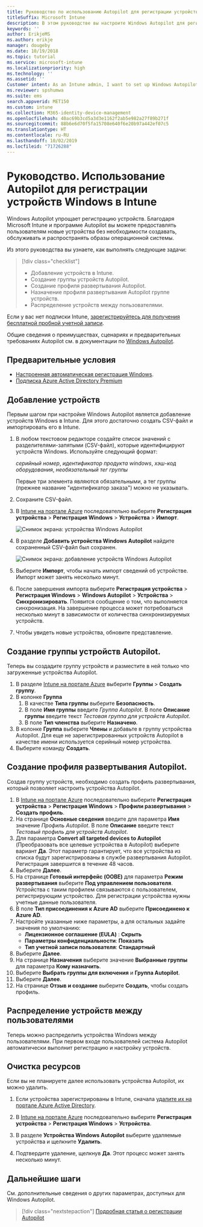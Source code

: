 ```yaml
---
title: Руководство по использованию Autopilot для регистрации устройств в Intune
titleSuffix: Microsoft Intune
description: В этом руководстве вы настроите Windows Autopilot для регистрации устройств в Intune
keywords: ''
author: ErikjeMS
ms.author: erikje
manager: dougeby
ms.date: 10/19/2018
ms.topic: tutorial
ms.service: microsoft-intune
ms.localizationpriority: high
ms.technology: ''
ms.assetid: ''
Customer intent: As an Intune admin, I want to set up Windows Autopilot so that users can enroll in Intune.
ms.reviewer: spshumwa
ms.suite: ems
search.appverid: MET150
ms.custom: intune
ms.collection: M365-identity-device-management
ms.openlocfilehash: 40ac69b3cd5a3d3e1162f2ab5e982a27f89b271f
ms.sourcegitcommit: 88b6e6d70f5fa15708e640f6e20b97a442ef07c5
ms.translationtype: HT
ms.contentlocale: ru-RU
ms.lasthandoff: 10/02/2019
ms.locfileid: "71726288"
---
```

# <a name="tutorial-use-autopilot-to-enroll-windows-devices-in-intune"></a>Руководство. Использование Autopilot для регистрации устройств Windows в Intune

Windows Autopilot упрощает регистрацию устройств. Благодаря Microsoft Intune и программе Autopilot вы можете предоставлять пользователям новые устройства без необходимости создавать, обслуживать и распространять образы операционной системы.

Из этого руководства вы узнаете, как выполнять следующие задачи:
> [!div class="checklist"]
> * Добавление устройств в Intune.
> * Создание группы устройств Autopilot.
> * Создание профиля развертывания Autopilot.
> * Назначение профиля развертывания Autopilot группе устройств.
> * Распределение устройств между пользователями.

Если у вас нет подписки Intune, [зарегистрируйтесь для получения бесплатной пробной учетной записи](../fundamentals/free-trial-sign-up.md).

Общие сведения о преимуществах, сценариях и предварительных требованиях Autopilot см. в документации по [Windows Autopilot](https://docs.microsoft.com/windows/deployment/windows-autopilot/windows-10-autopilot).


## <a name="prerequisites"></a>Предварительные условия
- [Настроенная автоматическая регистрация Windows](../quickstart-setup-auto-enrollment.md).
- [Подписка Azure Active Directory Premium](https://docs.microsoft.com/azure/active-directory/active-directory-get-started-premium) <!--&#40;[trial subscription](http://go.microsoft.com/fwlink/?LinkID=816845)&#41;-->


## <a name="add-devices"></a>Добавление устройств

Первым шагом при настройке Windows Autopilot является добавление устройств Windows в Intune. Для этого достаточно создать CSV-файл и импортировать его в Intune.

1. В любом текстовом редакторе создайте список значений с разделителями-запятыми (CSV-файл), которые идентифицируют устройств Windows. Используйте следующий формат:
    
    *серийный номер*, *идентификатор продукта windows*, *хэш-код оборудования*, *необязательный тег группы*
    
    Первые три элемента являются обязательными, а тег группы (прежнее название "идентификатор заказа") можно не указывать.

2. Сохраните CSV-файл.

3. В [Intune на портале Azure](https://aka.ms/intuneportal) последовательно выберите **Регистрация устройства** > **Регистрация Windows** > **Устройства** > **Импорт**.

    ![Снимок экрана: устройства Windows Autopilot](./media/tutorial-use-autopilot-enroll-devices/autopilot-import-device.png)

4. В разделе **Добавить устройства Windows Autopilot** найдите сохраненный CSV-файл был сохранен.

    ![Снимок экрана: добавление устройств Windows Autopilot](./media/tutorial-use-autopilot-enroll-devices/autopilot-import-device2.png)

5. Выберите **Импорт**, чтобы начать импорт сведений об устройстве. Импорт может занять несколько минут.

4. После завершения импорта выберите **Регистрация устройства** > **Регистрация Windows** > **Windows Autopilot** > **Устройства** > **Синхронизировать**. Появится сообщение о том, что выполняется синхронизация. На завершение процесса может потребоваться несколько минут в зависимости от количества синхронизируемых устройств.

5. Чтобы увидеть новые устройства, обновите представление.

## <a name="create-an-autopilot-device-group"></a>Создание группы устройств Autopilot.

Теперь вы создадите группу устройств и разместите в ней только что загруженные устройства Autopilot.

1. В разделе [Intune на портале Azure](https://aka.ms/intuneportal) выберите **Группы** > **Создать группу**.
2. В колонке **Группа**
    1. В качестве **Типа группы** выберите **Безопасность**.
    2. В поле **Имя группы** введите *Группа Autopilot*. В поле **Описание группы** введите текст *Тестовая группа для устройств Autopilot*.
    3. В поле **Тип членства** выберите **Назначено**.
3. В колонке **Группа** выберите **Члены** и добавьте в группу устройства Autopilot. Для еще не зарегистрированных устройств Autopilot в качестве имени используется серийный номер устройства.
4. Выберите команду **Создать**.  

## <a name="create-an-autopilot-deployment-profile"></a>Создание профиля развертывания Autopilot.

Создав группу устройств, необходимо создать профиль развертывания, который позволяет настроить устройства Autopilot.

1. В [Intune на портале Azure](https://aka.ms/intuneportal) последовательно выберите **Регистрация устройства** > **Регистрация Windows** > **Профили развертывания** > **Создать профиль**.
2. На странице **Основные сведения** введите для параметра **Имя** значение *Профиль Autopilot*. В поле **Описание** введите текст *Тестовый профиль для устройств Autopilot*.
3. Для параметра **Convert all targeted devices to Autopilot** (Преобразовать все целевые устройства в Autopilot) выберите вариант **Да**. Этот параметр гарантирует, что все устройства из списка будут зарегистрированы в службе развертывания Autopilot. Регистрация завершится в течение 48 часов.
4. Выберите **Далее**.
5. На странице **Готовый интерфейс (OOBE)** для параметра **Режим развертывания** выберите **Под управлением пользователя**. Устройства с таким профилем связываются с пользователем, регистрирующим устройство. Для регистрации устройства нужны учетные данные пользователя.
6. В поле **Тип присоединения к Azure AD** выберите **Присоединено к Azure AD**.
7. Настройте указанные ниже параметры, а для остальных задайте значения по умолчанию:
    - **Лицензионное соглашение (EULA)** : **Скрыть**
    - **Параметры конфиденциальности**: **Показать**
    - **Тип учетной записи пользователя**: **Стандартный**
8. Выберите **Далее**.
9. На странице **Назначения** выберите значение **Выбранные группы** для параметра **Кому назначить**.
10. Выберите **Выбрать группы для включения** и **Группа Autopilot**.
11. Выберите **Далее**.
12. На странице **Отзыв и создание** выберите **Создать**, чтобы создать профиль.

## <a name="distribute-devices-to-users"></a>Распределение устройств между пользователями

Теперь можно распределить устройства Windows между пользователями. При первом входе пользователей система Autopilot автоматически выполнит регистрацию и настройку устройств. 

## <a name="clean-up-resources"></a>Очистка ресурсов

Если вы не планируете далее использовать устройства Autopilot, их можно удалить.

1. Если устройства зарегистрированы в Intune, сначала [удалите их на портале Azure Active Directory](../remote-actions/devices-wipe.md#delete-devices-from-the-azure-active-directory-portal).

2. В [Intune на портале Azure](https://aka.ms/intuneportal) последовательно выберите **Регистрация устройства** > **Регистрация Windows** > **Устройства**.

3. В разделе **Устройства Windows Autopilot** выберите удаляемые устройства и щелкните **Удалить**.

4. Подтвердите удаление, щелкнув **Да**. Этот процесс может занять несколько минут.

## <a name="next-steps"></a>Дальнейшие шаги

См. дополнительные сведения о других параметрах, доступных для Windows Autopilot.

> [!div class="nextstepaction"]
> [Подробная статья о регистрации Autopilot](enrollment-autopilot.md)


